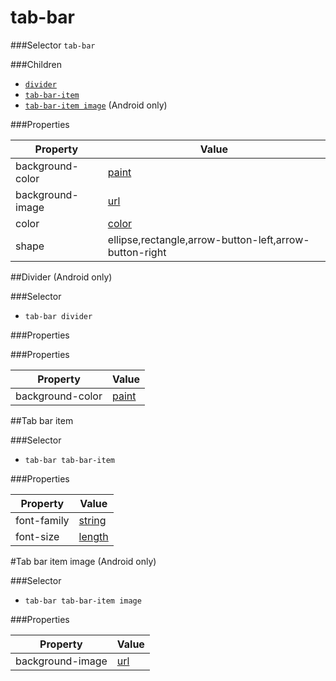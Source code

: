 tab-bar
=======

###Selector
`tab-bar`

###Children

- [`divider`](#divider)
- [`tab-bar-item`](#tab-bar-item)
- [`tab-bar-item image`](#image) (Android only)

###Properties
<table class="table">
  <thead>
    <th>Property</th>
    <th>Value</th>
  </thead>
  <tr>
    <td>background-color</td>
    <td><a href="pixate_values_values.md.html#paint">paint</a>
    </td>
  </tr>
  <tr>
    <td>background-image</td>
    <td><a href="pixate_values_values.md.html#url">url</a>
    </td>
  </tr>
  <tr>
    <td>color</td>
    <td><a href="pixate_values_values.md.html#color">color</a>
    </td>
  </tr>
  <tr>
    <td>shape</td>
    <td><span>ellipse</span><span>,</span><span>rectangle</span><span>,</span><span>arrow-button-left</span><span>,</span><span>arrow-button-right</span>
    </td>
  </tr>
</table>

<a id="divider"></a>

##Divider (Android only)

###Selector

 - `tab-bar divider`

###Properties

###Properties

<table class="table">
  <thead>
    <th>Property</th>
    <th>Value</th>
  </thead>
  <tr>
    <td>background-color</td>
    <td><a href="pixate_values_values.md.html#paint">paint</a>
    </td>
  </tr>
</table>

<a id="tab-bar-item"></a>
##Tab bar item

###Selector

 - `tab-bar tab-bar-item`

###Properties

<table class="table">
  <thead>
    <th>Property</th>
    <th>Value</th>
  </thead>
  <tr>
    <td>font-family</td>
    <td><a href="pixate_values_values.md.html#string">string</a>
    </td>
  </tr>
  <tr>
    <td>font-size</td>
    <td><a href="pixate_values_values.md.html#length">length</a>
    </td>
  </tr>
</table>

<a id="image"></a>
#Tab bar item image (Android only)

###Selector

 - `tab-bar tab-bar-item image`

###Properties

<table class="table">
  <thead>
    <th>Property</th>
    <th>Value</th>
  </thead>
  <tr>
    <td>background-image</td>
    <td><a href="pixate_values_values.md.html#url">url</a>
    </td>
  </tr>
</table>
